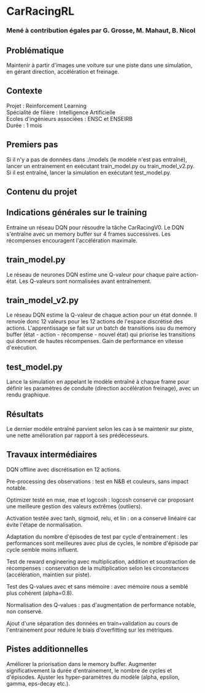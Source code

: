 # CarRacingRL
### Mené à contribution égales par G. Grosse, M. Mahaut, B. Nicol

## Problématique

Maintenir à partir d'images une voiture sur une piste dans une simulation, en gérant direction, accélération et freinage.

## Contexte
Projet : Reinforcement Learning  
Spécialité de filière : Intelligence Artificielle  
Ecoles d'ingénieurs associées : ENSC et ENSEIRB  
Durée : 1 mois


## Premiers pas

Si il n'y a pas de données dans ./models (le modèle n'est pas entraîné), lancer un entrainement en exécutant train_model.py ou train_model_v2.py.
Si il est entraîné, lancer la simulation en exécutant test_model.py.


## Contenu du projet

Indications générales sur le training
-------------------------------------

Entraine un réseau DQN pour résoudre la tâche CarRacingV0.
Le DQN s'entraîne avec un memory buffer sur 4 frames successives.
Les récompenses encouragent l'accélération maximale.

train_model.py
--------------

Le réseau de neurones DQN estime une Q-valeur pour chaque paire action-état.
Les Q-valeurs sont normalisées avant entraînement.

train_model_v2.py
--------------

Le réseau DQN estime la Q-valeur de chaque action pour un état donnée. Il renvoie donc 12 valeurs pour les 12 actions de l'espace discrétisé des actions.
L'apprentissage se fait sur un batch de transitions issu du memory buffer (état - action - récompense - nouvel état) qui priorise les transitions qui donnent de hautes récompenses.
Gain de performance en vitesse d'exécution.

test_model.py
-------------

Lance la simulation en appelant le modèle entraîné à chaque frame pour définir les paramètres de conduite (direction accélération freinage), avec un rendu graphique.


## Résultats

Le dernier modèle entraîné parvient selon les cas à se maintenir sur piste, une nette amélioration par rapport à ses prédécesseurs.


## Travaux intermédiaires

DQN offline avec discrétisation en 12 actions.

Pre-processing des observations : test en N&B et couleurs, sans impact notable.

Optimizer testé en mse, mae et logcosh : logcosh conservé car proposant une meilleure gestion des valeurs extrêmes (outliers).

Activation testée avec tanh, sigmoid, relu, et lin : on a conservé linéaire car évite l'étape de normalisation.

Adaptation du nombre d'épisodes de test par cycle d'entrainement : les performances sont meilleures avec plus de cycles, le nombre d'épisode par cycle semble moins influent.

Test de reward engineering avec multiplication, addition et soustraction de récompenses : conservation de la multiplication selon les circonstances (accélération, maintien sur piste).

Test des Q-values avec et sans mémoire : avec mémoire nous a semblé plus cohérent (alpha=0.8).

Normalisation des Q-values : pas d'augmentation de performance notable, non conservé.

Ajout d'une séparation des données en train+validation au cours de l'entrainement pour réduire le biais d'overfitting sur les métriques.


## Pistes additionnelles

Améliorer la priorisation dans le memory buffer.
Augmenter significativement la durée d'entrainement, le nombre de cycles et d'épisodes.
Ajuster les hyper-paramètres du modèle (alpha, epsilon, gamma, eps-decay etc.).
